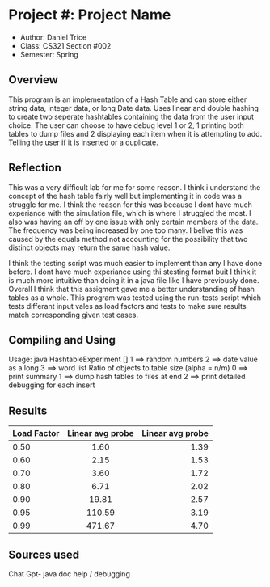 # Project #: Project Name

* Author: Daniel Trice
* Class: CS321 Section #002
* Semester: Spring


## Overview

This program is an implementation of a Hash Table and can store either string data, integer data, or long Date data. Uses linear and double hashing to create two seperate hashtables containing the data from the user input choice. The user can choose to have debug level 1 or 2, 1 printing both tables to dump files and 2 displaying each item when it is attempting to add. Telling the user if it is inserted or a duplicate.

## Reflection

This was a very difficult lab for me for some reason. I think i understand the concept of the hash table fairly well but implementing it in code was a struggle for me. I think the reason for this was because I dont have much experiance with the simulation file, which is where I struggled the most. I also was having an off by one issue with only certain members of the data. The frequency was being increased by one too many. I belive this was caused by the equals method not accounting for the possibility that two distinct objects may return the same hash value. 

I think the testing script was much easier to implement than any I have done before. I dont have much experiance using thi stesting format buit I think it is much more intuitive than doing it in a java file like I have previously done. Overall I think that this assigment gave me a better understanding of hash tables as a whole. This program was tested using the run-tests script which tests differant input vales as load factors and tests to make sure results match corresponding given test cases.

## Compiling and Using

Usage: java HashtableExperiment <dataSource> <loadFactor> [<debugLevel>]
    <dataSource>    1 ==> random numbers
                    2 ==> date value as a long
                    3 ==> word list
    <loadFactor> Ratio of objects to table size (alpha = n/m)
    <debugLevel>    0 ==> print summary
                    1 ==> dump hash tables to files at end
                    2 ==> print detailed debugging for each insert

## Results 

|Load Factor    |Linear avg probe | Linear avg probe |
| ------------- |:---------------:| -----:           |
| 0.50          |1.60             |1.39|
| 0.60          |2.15             |1.53|
| 0.70          |3.60             |1.72|
| 0.80          |6.71             |2.02|
| 0.90          |19.81            |2.57|
| 0.95          |110.59           |3.19|
| 0.99          |471.67           |4.70|

## Sources used

Chat Gpt- java doc help / debugging


